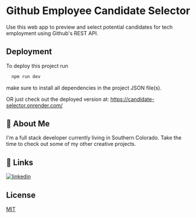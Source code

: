 
# Github Employee Candidate Selector

Use this web app to preview and select potential candidates for tech employment using Github's REST API.


## Deployment

To deploy this project run

```bash
  npm run dev
```

make sure to install all dependencies in the project JSON file(s).

OR just check out the deployed version at: https://candidate-selector.onrender.com/




## 🚀 About Me
I'm a full stack developer currently living in Southern Colorado. Take the time to check out some of my other creative projects.


## 🔗 Links

[![linkedin](https://img.shields.io/badge/linkedin-0A66C2?style=for-the-badge&logo=linkedin&logoColor=white)](www.linkedin.com/in/garrett-pearson-909854225)


## License

[MIT](https://choosealicense.com/licenses/mit/)

